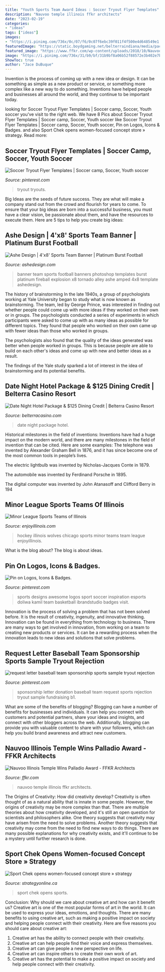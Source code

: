 ```yaml
---
title: "Youth Sports Team Award Ideas : Soccer Tryout Flyer Templates"
description: "Nauvoo temple illinois ffkr architects"
date: "2023-02-19"
categories:
- "ideas"
tags: ["ideas"]
images:
- "https://i.pinimg.com/736x/0c/07/f6/0c07f6ebc39f011f4f500e4d648549e1.jpg"
featuredImage: "https://static.boydgaming.net/belterraindiana/media/packages/Date_Night_Package_c2.jpg"
featured_image: "https://www.ffkr.com/wp-content/uploads/2018/10/Nauvoo-Temple-Exterior-Signature-Front-1.jpg"
image: "https://i.pinimg.com/736x/31/b9/bf/31b9bf8a06b52f88572e3b402e7badd6--soccer-logo-logo-sport.jpg"
ShowToc: true
author: "Jace DuBuque"
---
```



Invention is the process of coming up with a new idea or design. It can be something as simple as a new product or service, or something more complex like a new way to do something. Inventions have helped people and businesses all around the world, and they continue to be important today.

	

		
looking for Soccer Tryout Flyer Templates | Soccer camp, Soccer, Youth soccer you've visit to the right web. We have 8 Pics about Soccer Tryout Flyer Templates | Soccer camp, Soccer, Youth soccer like Soccer Tryout Flyer Templates | Soccer camp, Soccer, Youth soccer, Pin on Logos, Icons &amp; Badges. and also Sport Chek opens women-focused concept store » strategy. Read more:
		
    
## Soccer Tryout Flyer Templates | Soccer Camp, Soccer, Youth Soccer

<img loading=lazy src="https://i.pinimg.com/736x/0c/07/f6/0c07f6ebc39f011f4f500e4d648549e1.jpg" onerror="this.onerror=null;this.src='https://tse2.mm.bing.net/th?id=OIP.8QlKWgq_urm0bbRs3snE5AHaLH&amp;pid=15.1';" alt="Soccer Tryout Flyer Templates | Soccer camp, Soccer, Youth soccer">

_Source: pinterest.com_

>tryout tryouts. 

	

Big Ideas are the seeds of future success. They are what will make a company stand out from the crowd and flourish for years to come. To ensure that your big ideas are born into a successful business, you must have a clear vision, be passionate about them, and have the resources to execute them. Here are 5 tips to help you create big ideas: 

    
## Ashe Design | 4&#039;x8&#039; Sports Team Banner | Platinum Burst Football

<img loading=lazy src="https://cdn.shopify.com/s/files/1/1154/9316/products/Ashe-Design-Sports-Team-Banner-4x8-Platinum-Burst-Football_grande.jpg?v=1503532394" onerror="this.onerror=null;this.src='https://tse2.mm.bing.net/th?id=OIP.YvKb8qsrp_EyUTwOf2scpgHaHa&amp;pid=15.1';" alt="Ashe Design | 4&#039;x8&#039; Sports Team Banner | Platinum Burst Football">

_Source: ashedesign.com_

>banner team sports football banners photoshop templates burst platinum fireball explosion x8 tornado alley ashe amped 4x8 template ashedesign. 

	

The history of brainstorming
In the late 1940s, a group of psychologists working at Yale University began to study what is now known as brainstorming. The team, led by George Prince, was interested in finding out whether people could come up with more ideas if they worked on their own or in groups.
The psychologists conducted a series of experiments in which participants were asked to come up with as many ideas as possible for different topics. They found that people who worked on their own came up with fewer ideas than those who worked in groups.

The psychologists also found that the quality of the ideas generated was better when people worked in groups. This is because people are able to build on each other's ideas and come up with new and better ideas as a result.

The findings of the Yale study sparked a lot of interest in the idea of brainstorming and its potential benefits.

    
## Date Night Hotel Package &amp; $125 Dining Credit | Belterra Casino Resort

<img loading=lazy src="https://static.boydgaming.net/belterraindiana/media/packages/Date_Night_Package_c2.jpg" onerror="this.onerror=null;this.src='https://tse2.mm.bing.net/th?id=OIP.mh7_fulrCvxGild5l51zCgHaEH&amp;pid=15.1';" alt="Date Night Hotel Package &amp; $125 Dining Credit | Belterra Casino Resort">

_Source: belterracasino.com_

>date night package hotel. 

	

Historical milestones in the field of inventions:
Inventions have had a huge impact on the modern world, and there are many milestones in the field of invention that can be cited. Here are some examples:
The telephone was invented by Alexander Graham Bell in 1876, and it has since become one of the most common tools in people’s lives.

The electric lightbulb was invented by Nicholas-Jacques Conte in 1879.

The automobile was invented by Ferdinand Porsche in 1895. 

The digital computer was invented by John Atanasoff and Clifford Berry in 194
    
## Minor League Sports Teams Of Illinois

<img loading=lazy src="https://www.enjoyillinois.com/assets/Tourism-Operators/images/_resampled/ScaleWidthWzEyMDBd/Chicago-Wolves-Hockey-Team-credit-Courtesy-of-the-Chicago-Wolves.jpg" onerror="this.onerror=null;this.src='https://tse4.mm.bing.net/th?id=OIP.cSY4EeHx0LUXKYG5SMiH5gHaD-&amp;pid=15.1';" alt="Minor League Sports Teams of Illinois">

_Source: enjoyillinois.com_

>hockey illinois wolves chicago sports minor teams team league enjoyillinois. 

	

What is the blog about?
The blog is about ideas.

    
## Pin On Logos, Icons &amp; Badges.

<img loading=lazy src="https://i.pinimg.com/736x/31/b9/bf/31b9bf8a06b52f88572e3b402e7badd6--soccer-logo-logo-sport.jpg" onerror="this.onerror=null;this.src='https://tse4.mm.bing.net/th?id=OIP.YRV-oanQVy-VJUhHWnSRggHaLH&amp;pid=15.1';" alt="Pin on Logos, Icons &amp; Badges.">

_Source: pinterest.com_

>sports designs awesome logos sport soccer inspiration esports doliwa kamil team basketball ibrandstudio badges visit. 

	

Innovation is the process of solving a problem that has not been solved before. It is the result of creativity, ingenuity, and innovative thinking. Innovation can be found in everything from technology to business. There are many ways to get involved in innovation, from working on a team to creating new products or services. It can be a rewarding process when the innovation leads to new ideas and solutions that solve problems.

    
## Request Letter Baseball Team Sponsorship Sports Sample Tryout Rejection

<img loading=lazy src="https://i.pinimg.com/736x/fd/e0/b1/fde0b1d77e3704d2d8a1a632bad1aa6e.jpg" onerror="this.onerror=null;this.src='https://tse2.mm.bing.net/th?id=OIP.0UM2uYQkM27L_195-1rSYAHaJl&amp;pid=15.1';" alt="request letter baseball team sponsorship sports sample tryout rejection">

_Source: pinterest.com_

>sponsorship letter donation baseball team request sports rejection tryout sample fundraising b1. 

	

What are some of the benefits of blogging?
Blogging can have a number of benefits for businesses and individuals. It can help you connect with customers and potential partners, share your ideas and insights, and connect with other bloggers across the web. Additionally, blogging can provide you with valuable content to share with your followers, which can help you build brand awareness and attract new customers.

    
## Nauvoo Illinois Temple Wins Palladio Award - FFKR Architects

<img loading=lazy src="https://www.ffkr.com/wp-content/uploads/2018/10/Nauvoo-Temple-Exterior-Signature-Front-1.jpg" onerror="this.onerror=null;this.src='https://tse3.mm.bing.net/th?id=OIP.2rlQ2jUGsyd4pcg2cXTuFQHaId&amp;pid=15.1';" alt="Nauvoo Illinois Temple Wins Palladio Award - FFKR Architects">

_Source: ffkr.com_

>nauvoo temple illinois ffkr architects. 

	

The Origins of Creativity: How did creativity develop?
Creativity is often thought of as a natural ability that is innate in some people. However, the origins of creativity may be more complex than that. There are multiple theories about how creativity developed, and it's still an open question for scientists and philosophers alike. One theory suggests that creativity may have arisen from the need to solve problems. Another theory suggests that creativity may come from the need to find new ways to do things. There are many possible explanations for why creativity exists, and it'll continue to be a mystery until further research is done.

    
## Sport Chek Opens Women-focused Concept Store » Strategy

<img loading=lazy src="http://cdn.strategyonline.ca/wp/wp-content/uploads/2017/03/20170302_C8821_PHOTO_EN_897089.jpg?1eb2b7" onerror="this.onerror=null;this.src='https://tse2.mm.bing.net/th?id=OIP.O5S8dWrKg8A-z-6G25CXTgHaE8&amp;pid=15.1';" alt="Sport Chek opens women-focused concept store » strategy">

_Source: strategyonline.ca_

>sport chek opens sports. 

	

Conclusion: Why should we care about creative art and how can it benefit us?
Creative art is one of the most popular forms of art in the world. It can be used to express your ideas, emotions, and thoughts. There are many benefits to using creative art, such as making a positive impact on society and helping people connect with their creativity. Here are five reasons you should care about creative art: 
1) Creative art has the ability to connect people with their creativity.
2) Creative art can help people find their voice and express themselves.
3) Creative art can give people a new perspective on life.
4) Creative art can inspire others to create their own work of art.
5) Creative art has the potential to make a positive impact on society and help people connect with their creativity.

